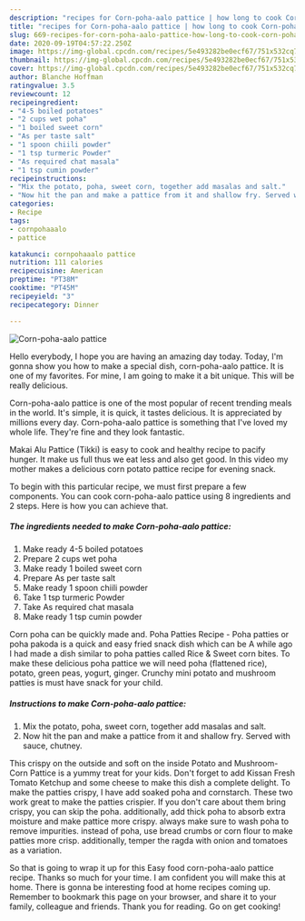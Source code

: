 ```yaml
---
description: "recipes for Corn-poha-aalo pattice | how long to cook Corn-poha-aalo pattice"
title: "recipes for Corn-poha-aalo pattice | how long to cook Corn-poha-aalo pattice"
slug: 669-recipes-for-corn-poha-aalo-pattice-how-long-to-cook-corn-poha-aalo-pattice
date: 2020-09-19T04:57:22.250Z
image: https://img-global.cpcdn.com/recipes/5e493282be0ecf67/751x532cq70/corn-poha-aalo-pattice-recipe-main-photo.jpg
thumbnail: https://img-global.cpcdn.com/recipes/5e493282be0ecf67/751x532cq70/corn-poha-aalo-pattice-recipe-main-photo.jpg
cover: https://img-global.cpcdn.com/recipes/5e493282be0ecf67/751x532cq70/corn-poha-aalo-pattice-recipe-main-photo.jpg
author: Blanche Hoffman
ratingvalue: 3.5
reviewcount: 12
recipeingredient:
- "4-5 boiled potatoes"
- "2 cups wet poha"
- "1 boiled sweet corn"
- "As per taste salt"
- "1 spoon chiili powder"
- "1 tsp turmeric Powder"
- "As required chat masala"
- "1 tsp cumin powder"
recipeinstructions:
- "Mix the potato, poha, sweet corn, together add masalas and salt."
- "Now hit the pan and make a pattice from it and shallow fry. Served with sauce, chutney."
categories:
- Recipe
tags:
- cornpohaaalo
- pattice

katakunci: cornpohaaalo pattice 
nutrition: 111 calories
recipecuisine: American
preptime: "PT38M"
cooktime: "PT45M"
recipeyield: "3"
recipecategory: Dinner

---
```



![Corn-poha-aalo pattice](https://img-global.cpcdn.com/recipes/5e493282be0ecf67/751x532cq70/corn-poha-aalo-pattice-recipe-main-photo.jpg)

Hello everybody, I hope you are having an amazing day today. Today, I'm gonna show you how to make a special dish, corn-poha-aalo pattice. It is one of my favorites. For mine, I am going to make it a bit unique. This will be really delicious.

Corn-poha-aalo pattice is one of the most popular of recent trending meals in the world. It's simple, it is quick, it tastes delicious. It is appreciated by millions every day. Corn-poha-aalo pattice is something that I've loved my whole life. They're fine and they look fantastic.

Makai Alu Pattice (Tikki) is easy to cook and healthy recipe to pacify hunger. It make us full thus we eat less and also get good. In this video my mother makes a delicious corn potato pattice recipe for evening snack.


To begin with this particular recipe, we must first prepare a few components. You can cook corn-poha-aalo pattice using 8 ingredients and 2 steps. Here is how you can achieve that.

<!--inarticleads1-->

##### The ingredients needed to make Corn-poha-aalo pattice:

1. Make ready 4-5 boiled potatoes
1. Prepare 2 cups wet poha
1. Make ready 1 boiled sweet corn
1. Prepare As per taste salt
1. Make ready 1 spoon chiili powder
1. Take 1 tsp turmeric Powder
1. Take As required chat masala
1. Make ready 1 tsp cumin powder


Corn poha can be quickly made and. Poha Patties Recipe - Poha patties or poha pakoda is a quick and easy fried snack dish which can be A while ago I had made a dish similar to poha patties called Rice &amp; Sweet corn bites. To make these delicious poha pattice we will need poha (flattened rice), potato, green peas, yogurt, ginger. Crunchy mini potato and mushroom patties is must have snack for your child. 

<!--inarticleads2-->

##### Instructions to make Corn-poha-aalo pattice:

1. Mix the potato, poha, sweet corn, together add masalas and salt.
1. Now hit the pan and make a pattice from it and shallow fry. Served with sauce, chutney.


This crispy on the outside and soft on the inside Potato and Mushroom-Corn Pattice is a yummy treat for your kids. Don&#39;t forget to add Kissan Fresh Tomato Ketchup and some cheese to make this dish a complete delight. To make the patties crispy, I have add soaked poha and cornstarch. These two work great to make the patties crispier. If you don&#39;t care about them bring crispy, you can skip the poha. additionally, add thick poha to absorb extra moisture and make pattice more crispy. always make sure to wash poha to remove impurities. instead of poha, use bread crumbs or corn flour to make patties more crisp. additionally, temper the ragda with onion and tomatoes as a variation. 

So that is going to wrap it up for this Easy food corn-poha-aalo pattice recipe. Thanks so much for your time. I am confident you will make this at home. There is gonna be interesting food at home recipes coming up. Remember to bookmark this page on your browser, and share it to your family, colleague and friends. Thank you for reading. Go on get cooking!

